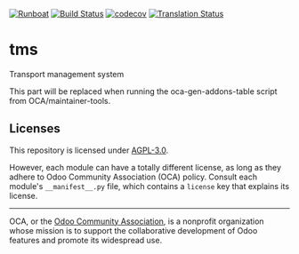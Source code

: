 
[![Runboat](https://img.shields.io/badge/runboat-Try%20me-875A7B.png)](https://runboat.odoo-community.org/builds?repo=OCA/tms&target_branch=13.0)
[![Build Status](https://travis-ci.com/OCA/tms.svg?branch=13.0)](https://travis-ci.com/OCA/tms)
[![codecov](https://codecov.io/gh/OCA/tms/branch/13.0/graph/badge.svg)](https://codecov.io/gh/OCA/tms)
[![Translation Status](https://translation.odoo-community.org/widgets/tms-13-0/-/svg-badge.svg)](https://translation.odoo-community.org/engage/tms-13-0/?utm_source=widget)

<!-- /!\ do not modify above this line -->

# tms

Transport management system

<!-- /!\ do not modify below this line -->

<!-- prettier-ignore-start -->

[//]: # (addons)

This part will be replaced when running the oca-gen-addons-table script from OCA/maintainer-tools.

[//]: # (end addons)

<!-- prettier-ignore-end -->

## Licenses

This repository is licensed under [AGPL-3.0](LICENSE).

However, each module can have a totally different license, as long as they adhere to Odoo Community Association (OCA)
policy. Consult each module's `__manifest__.py` file, which contains a `license` key
that explains its license.

----
OCA, or the [Odoo Community Association](http://odoo-community.org/), is a nonprofit
organization whose mission is to support the collaborative development of Odoo features
and promote its widespread use.
